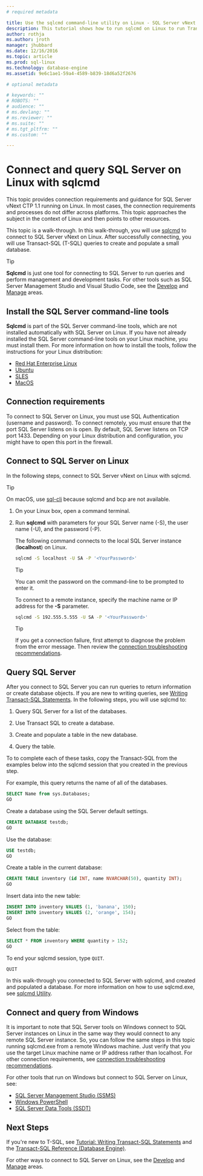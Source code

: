 ```yaml
---
# required metadata

title: Use the sqlcmd command-line utility on Linux - SQL Server vNext | Microsoft Docs
description: This tutorial shows how to run sqlcmd on Linux to run Transact-SQL queries.
author: rothja 
ms.author: jroth 
manager: jhubbard
ms.date: 12/16/2016
ms.topic: article
ms.prod: sql-linux
ms.technology: database-engine
ms.assetid: 9e6c1ae1-59a4-4589-b839-18d6a52f2676

# optional metadata

# keywords: ""
# ROBOTS: ""
# audience: ""
# ms.devlang: ""
# ms.reviewer: ""
# ms.suite: ""
# ms.tgt_pltfrm: ""
# ms.custom: ""

---
```

# Connect and query SQL Server on Linux with sqlcmd

This topic provides connection requirements and guidance for SQL Server vNext CTP 1.1 running on Linux. In most cases, the connection requirements and processes do not differ across platforms. This topic approaches the subject in the context of Linux and then points to other resources. 

This topic is a walk-through. In this walk-through, you will use [sqlcmd](https://msdn.microsoft.com/library/ms162773.aspx) to connect to SQL Server vNext on Linux. After successfully connecting, you will use Transact-SQL (T-SQL) queries to create and populate a small database.

> [!TIP]
> **Sqlcmd** is just one tool for connecting to SQL Server to run queries and perform management and development tasks. For other tools such as SQL Server Management Studio and Visual Studio Code, see the [Develop](sql-server-linux-develop-overview.md) and [Manage](sql-server-linux-management-overview.md) areas. 

## Install the SQL Server command-line tools

**Sqlcmd** is part of the SQL Server command-line tools, which are not installed automatically with SQL Server on Linux. If you have not already installed the SQL Server command-line tools on your Linux machine, you must install them. For more information on how to install the tools, follow the instructions for your Linux distribution:

- [Red Hat Enterprise Linux](sql-server-linux-setup-tools.md#RHEL)
- [Ubuntu](sql-server-linux-setup-tools.md#ubuntu)
- [SLES](sql-server-linux-setup-tools.md#SLES)
- [MacOS](sql-server-linux-setup-tools.md#macos)

## Connection requirements
To connect to SQL Server on Linux, you must use SQL Authentication (username and password). To connect remotely, you must ensure that the port SQL Server listens on is open. By default, SQL Server listens on TCP port 1433. Depending on your Linux distribution and configuration, you might have to open this port in the firewall. 

## Connect to SQL Server on Linux

In the following steps, connect to SQL Server vNext on Linux with sqlcmd.

> [!TIP] 
> On macOS, use [sql-cli](https://www.npmjs.com/package/sql-cli) because sqlcmd and bcp are not available.

1. On your Linux box, open a command terminal.

2. Run **sqlcmd** with parameters for your SQL Server name (-S), the user name (-U), and the password (-P). 

   The following command connects to the local SQL Server instance (**localhost**) on Linux.

   ```bash
   sqlcmd -S localhost -U SA -P '<YourPassword>'
   ```

   > [!TIP]
   > You can omit the password on the command-line to be prompted to enter it.

   To connect to a remote instance, specify the machine name or IP address for the **-S** parameter. 

   ```bash
   sqlcmd -S 192.555.5.555 -U SA -P '<YourPassword>'
   ```

   > [!TIP]
   > If you get a connection failure, first attempt to diagnose the problem from the error message. Then review the [connection troubleshooting recommendations](sql-server-linux-troubleshooting-guide.md#connection).

## Query SQL Server

After you connect to SQL Server you can run queries to return information or create database objects. If you are new to writing queries, see [Writing Transact-SQL Statements](https://msdn.microsoft.com/library/ms365303.aspx). In the following steps, you will use sqlcmd to:

1. Query SQL Server for a list of the databases.

1. Use Transact SQL to create a database.

1. Create and populate a table in the new database. 

1. Query the table.

To to complete each of these tasks, copy the Transact-SQL from the examples below into the sqlcmd session that you created in the previous step. 

For example, this query returns the name of all of the databases.

```sql
SELECT Name from sys.Databases;
GO
```

Create a database using the SQL Server default settings.

```sql
CREATE DATABASE testdb;
GO
```

Use the database:

```sql
USE testdb;
GO
```

Create a table in the current database:

```sql
CREATE TABLE inventory (id INT, name NVARCHAR(50), quantity INT);
GO
```

Insert data into the new table:

```sql
INSERT INTO inventory VALUES (1, 'banana', 150);
INSERT INTO inventory VALUES (2, 'orange', 154);
GO
```

Select from the table:

```sql
SELECT * FROM inventory WHERE quantity > 152;
GO
```

To end your sqlcmd session, type `QUIT`.

```sql
QUIT
```

In this walk-through you connected to SQL Server with sqlcmd, and created and populated a database. For more information on how to use sqlcmd.exe, see [sqlcmd Utility](https://msdn.microsoft.com/library/ms162773.aspx).

## Connect and query from Windows

It is important to note that SQL Server tools on Windows connect to SQL Server instances on Linux in the same way they would connect to any remote SQL Server instance. So, you can follow the same steps in this topic running sqlcmd.exe from a remote Windows machine. Just verify that you use the target Linux machine name or IP address rather than localhost. For other connection requirements, see [connection troubleshooting recommendations](sql-server-linux-troubleshooting-guide.md#connection).

For other tools that run on Windows but connect to SQL Server on Linux, see:
- [SQL Server Management Studio (SSMS)](sql-server-linux-develop-use-ssms.md)
- [Windows PowerShell](sql-server-linux-manage-powershell.md)
- [SQL Server Data Tools (SSDT)](sql-server-linux-develop-use-ssdt.md)

## Next Steps

If you're new to T-SQL, see [Tutorial: Writing Transact-SQL Statements](https://msdn.microsoft.com/library/ms365303.aspx) and the [Transact-SQL Reference (Database Engine)](https://msdn.microsoft.com/library/bb510741.aspx).

For other ways to connect to SQL Server on Linux, see the [Develop](sql-server-linux-develop-overview.md) and [Manage](sql-server-linux-management-overview.md) areas. 


